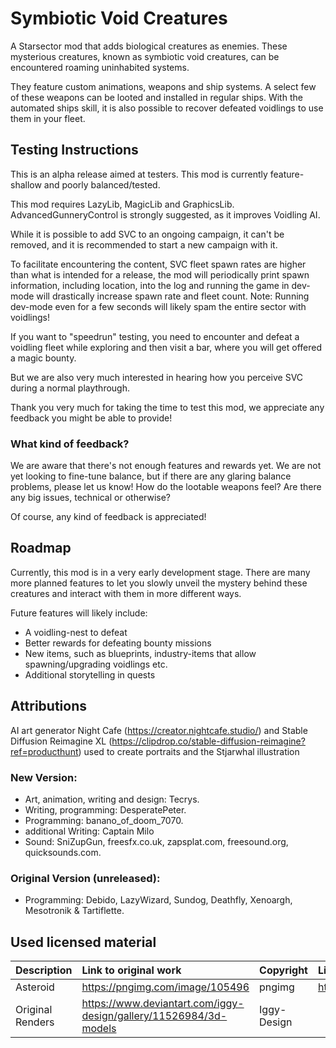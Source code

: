 # Symbiotic Void Creatures

A Starsector mod that adds biological creatures as enemies.
These mysterious creatures, known as symbiotic void creatures, can be encountered roaming uninhabited systems.

They feature custom animations, weapons and ship systems. A select few of these weapons can be looted and installed in
regular ships. With the automated ships skill, it is also possible to recover defeated voidlings to use them in your fleet.

## Testing Instructions

This is an alpha release aimed at testers. This mod is currently feature-shallow and poorly balanced/tested.

This mod requires LazyLib, MagicLib and GraphicsLib. AdvancedGunneryControl is strongly suggested, as it improves Voidling AI.

While it is possible to add SVC to an ongoing campaign, it can't be removed, and it is recommended to start a new campaign with it.

To facilitate encountering the content, SVC fleet spawn rates are higher than what is intended for a release,
the mod will periodically print spawn information, including location, into the log and running the game in dev-mode will
drastically increase spawn rate and fleet count.
Note: Running dev-mode even for a few seconds will likely spam the entire sector with voidlings!

If you want to "speedrun" testing, you need to encounter and defeat a voidling fleet while exploring and then visit a bar,
 where you will get offered a magic bounty.

But we are also very much interested in hearing how you perceive SVC during a normal playthrough.

Thank you very much for taking the time to test this mod, we appreciate any feedback you might be able to provide!

### What kind of feedback?

We are aware that there's not enough features and rewards yet.
We are not yet looking to fine-tune balance, but if there are any glaring balance problems, please let us know!
How do the lootable weapons feel? 
Are there any big issues, technical or otherwise?

Of course, any kind of feedback is appreciated!

## Roadmap

Currently, this mod is in a very early development stage. There are many more planned features to let you slowly unveil
the mystery behind these creatures and interact with them in more different ways.

Future features will likely include:

- A voidling-nest to defeat
- Better rewards for defeating bounty missions
- New items, such as blueprints, industry-items that allow spawning/upgrading voidlings etc.
- Additional storytelling in quests

## Attributions

AI art generator Night Cafe (https://creator.nightcafe.studio/) and Stable Diffusion Reimagine XL (https://clipdrop.co/stable-diffusion-reimagine?ref=producthunt) used to create
portraits and the Stjarwhal illustration

### New Version:

- Art, animation, writing and design: Tecrys.
- Writing, programming: DesperatePeter.
- Programming: banano_of_doom_7070.
- additional Writing: Captain Milo
- Sound: SniZupGun, freesfx.co.uk, zapsplat.com, freesound.org, quicksounds.com.

### Original Version (unreleased):

- Programming: Debido, LazyWizard, Sundog, Deathfly, Xenoargh, Mesotronik & Tartiflette. 


## Used licensed material

| Description         | Link to original work                                               | Copyright      | License                        |
|:--------------------|:--------------------------------------------------------------------|:---------------|:-------------------------------|
| Asteroid            | <https://pngimg.com/image/105496>                                   |    pngimg      | <https://pngimg.com/license>   |
| Original Renders    | <https://www.deviantart.com/iggy-design/gallery/11526984/3d-models> | Iggy-Design    | <verbal permission via E-Mail> |
